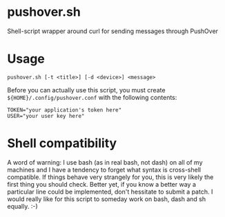 pushover.sh
===========

Shell-script wrapper around curl for sending messages through PushOver

Usage
=====

    pushover.sh [-t <title>] [-d <device>] <message>

Before you can actually use this script, you must create `${HOME}/.config/pushover.conf` with the following contents:

    TOKEN="your application's token here"
    USER="your user key here"


Shell compatibility
===================

A word of warning: I use bash (as in real bash, not dash) on all of my machines and I have a tendency to forget what syntax is cross-shell compatible. If things behave very strangely for you, this is very likely the first thing you should check. Better yet, if you know a better way a particular line could be implemented, don't hessitate to submit a patch. I would really like for this script to someday work on bash, dash and sh equally. :-)

